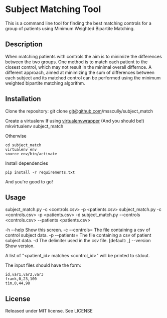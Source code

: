 Subject Matching Tool
========================================

This is a command line tool for finding the best matching controls for a group
of patients using Minimum Weighted Bipartite Matching.

Description
-----------
When matching patients with controls the aim is to minimize the differences
between the two groups. One method is to match each patient to the closest
control, which may not result in the minimal overall differnce. A different
approach, aimed at minimizing the sum of differences between each subject and
its matched control can be performed using the minimum weighted bipartite
matching algorithm.

Installation
------------
Clone the repository:
    git clone git@github.com/msscully/subject_match

Create a virtualenv
If using [virtualenvwrapper](http://virtualenvwrapper.readthedocs.org/en/latest/) (And you should be!) 
    mkvirtualenv subject_match

Otherwise

    cd subject_match
    virtualenv env
    source env/bin/activate

Install dependencies

    pip install -r requirements.txt

And you're good to go!

Usage
-----
subject_match.py -c <controls.csv> -p <patients.csv>
subject_match.py -c <controls.csv> -p <patients.csv> -d <delimitter>
subject_match.py --controls <controls.csv> --patients <patients.csv>

-h --help                   Show this screen.
-c <file> --controls=<file> The file containing a csv of control subject data.
-p <file> --patients=<file> The file containing a csv of patient subject data.
-d <delimiter>              The delimiter used in the csv file.  [default: ,]
--version                   Show version.

A list of "<patient_id> matches <control_id>" will be printed to stdout.

The input files should have the form:

    id,var1,var2,var3
    frank,0,23,100
    tim,0,44,98
    
License
-------

Released under MIT license. See LICENSE
